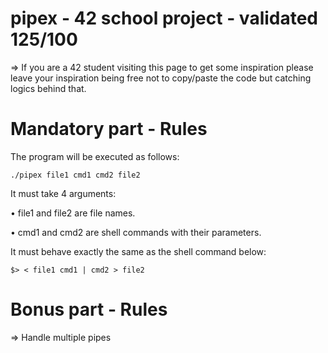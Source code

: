 # pipex - 42 school project - validated 125/100

=> If you are a 42 student visiting this page to get some inspiration please leave your inspiration being free not to copy/paste the code but catching logics behind that.

# Mandatory part - Rules

The program will be executed as follows:
```
./pipex file1 cmd1 cmd2 file2
```

It must take 4 arguments:

• file1 and file2 are file names.

• cmd1 and cmd2 are shell commands with their parameters.

It must behave exactly the same as the shell command below:

```
$> < file1 cmd1 | cmd2 > file2
```

# Bonus part - Rules

=> Handle multiple pipes

